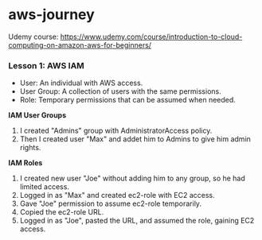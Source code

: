 # aws-journey
Udemy course: https://www.udemy.com/course/introduction-to-cloud-computing-on-amazon-aws-for-beginners/

### Lesson 1: AWS IAM

- User: An individual with AWS access.
- User Group: A collection of users with the same permissions.
- Role: Temporary permissions that can be assumed when needed.

**IAM User Groups**

1. I created "Admins" group with AdministratorAccess policy.
2. Then I created user "Max" and addet him to Admins to give him admin rights.

**IAM Roles**

1. I created new user "Joe" without adding him to any group, so he had limited access.
2. Logged in as "Max" and created ec2-role with EC2 access.
3. Gave "Joe" permission to assume ec2-role temporarily.
4. Copied the ec2-role URL.
5. Logged in as "Joe", pasted the URL, and assumed the role, gaining EC2 access.
